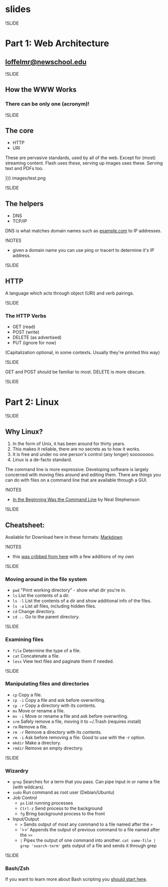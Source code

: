 # slides

!SLIDE

# Part 1: Web Architecture

## loffelmr@newschool.edu


!SLIDE

## How the WWW Works


### There can be only one (acronym)!




!SLIDE

## The core

* HTTP
* URI

These are pervasive standards, used by all of the web. Except for
(most) streaming content. Flash uses these, serving up images uses
these. Serving text and PDFs too.

}}} images/test.png


!SLIDE

## The helpers

* DNS
* TCP/IP

DNS is what matches domain names such as [example.com](http://example.com) to IP addresses. 

!NOTES

  * given a domain name you can use ping or tracert to determine it's IP
    address.


!SLIDE

## HTTP

A language which acts through object (URI) and verb pairings.


!SLIDE

### The HTTP Verbs

* GET (read)
* POST (write)
* DELETE (as advertised)
* PUT (ignore for now)


(Capitalization optional, in some contexts. Usually they're printed this
way)


!SLIDE

GET and POST should be familiar to most. DELETE is more obscure.


!SLIDE

# Part 2: Linux


!SLIDE

## Why Linux?

1. In the form of Unix, it has been around for thirty years. 
1. This makes it reliable, there are no secrets as to how it works.
1. It is free and under no one person's control (any longer) soooooooo.
1. Linux is a de-facto standard.

The command line is more expressive. Developing software is largely
concerned with moving files around and editing them. There are things
you can do with files on a command line that are available through a
GUI. 

!NOTES

  * [In the Beginning Was the Command Line](http://www.cryptonomicon.com/beginning.html) by Neal Stephenson


!SLIDE

## Cheatsheet:

Available for Download here in these formats:
[Markdown](https://github.com/the0ther/databases/tree/master/week-1/linux-cheatsheet.md)

!NOTES
  * this [was cribbed from here](http://www.tuxfiles.org/linuxhelp/linuxcommands.html) with a few additions of my own


!SLIDE

### Moving around in the file system

* `pwd`	"Print working directory" - show what dir you're in.
* `ls`	List the contents of a dir.
* `ls -l`	List the contents of a dir and show additional info of the files.
* `ls -a`	List all files, including hidden files.
* `cd`	Change directory.
* `cd ..`	Go to the parent directory.


!SLIDE

### Examining files

* `file`	Determine the type of a file.
* `cat`	Concatenate a file.
* `less`	View text files and paginate them if needed.


!SLIDE

### Manipulating files and directories

* `cp`	Copy a file.
* `cp -i`	Copy a file and ask before overwriting.
* `cp -r`	Copy a directory with its contents.
* `mv`	Move or rename a file.
* `mv -i`	Move or rename a file and ask before overwriting.
* `srm` Safely remove a file, moving it to ~/.Trash (requires install)
* `rm`	Remove a file.
* `rm -r`	Remove a directory with its contents.
* `rm -i`	Ask before removing a file. Good to use with the -r option.
* `mkdir`	Make a directory.
* `rmdir`	Remove an empty directory.


!SLIDE

### Wizardry

* `grep` Searches for a term that you pass. Can pipe input in or name a
  file (with wildcars).
* `sudo` Run command as root user (Debian/Ubuntu)
* Job Control
  * `ps` List running processes
  * `Ctrl-z` Send process to the background
  * `fg` Bring background process to the front
* Input/Output
  * `>` Sends output of most any command to a file named after the `>`
  * '>>' Appends the output of previous command to a file named after
    the `>>`
  * `|` Pipes the output of one command into another. `cat some-file |
    grep 'search-term'` gets output of a file and sends it through grep



!SLIDE

### Bash/Zsh

If you want to learn more about Bash scripting you [should start
here](http://tldp.org/LDP/Bash-Beginners-Guide/html/Bash-Beginners-Guide.html).
